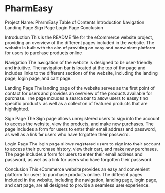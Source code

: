 # PharmEasy

Project Name: PharmEasy
Table of Contents
Introduction
Navigation
Landing Page
Sign Page
Login Page
Conclusion


Introduction
This is the README file for the eCommerce website project, providing an overview of the different pages included in the website. The website is built with the aim of providing an easy and convenient platform for users to purchase products online.

Navigation
The navigation of the website is designed to be user-friendly and intuitive. The navigation bar is located at the top of the page and includes links to the different sections of the website, including the landing page, login page, and cart page.

Landing Page
The landing page of the website serves as the first point of contact for users and provides an overview of the products available for purchase. The page includes a search bar to allow users to easily find specific products, as well as a collection of featured products that are highlighted.

Sign Page
The Sign page allows unregistered users to sign into the account to access the website, view the products, and make new purchases. The page includes a form for users to enter their email address and password, as well as a link for users who have forgotten their password.

Login Page
The login page allows registered users to sign into their account to access their purchase history, view their cart, and make new purchases. The page includes a form for users to enter their email address and password, as well as a link for users who have forgotten their password.

Conclusion
This eCommerce website provides an easy and convenient platform for users to purchase products online. The different pages included in the website, including the navigation, landing page, login page, and cart page, are all designed to provide a seamless user experience.